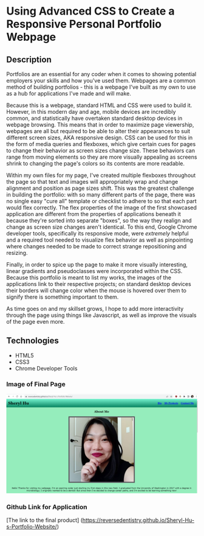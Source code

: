 # Using Advanced CSS to Create a Responsive Personal Portfolio Webpage

## Description 

Portfolios are an essential for any coder when it comes to showing potential employers your skills and how you've used them. Webpages are a common method of building portfolios - this is a webpage I've built as my own to use as a hub for applications I've made and will make. 

Because this is a webpage, standard HTML and CSS were used to build it. However, in this modern day and age, mobile devices are incredibly common, and statistically have overtaken standard desktop devices in webpage browsing. This means that in order to maximize page viewership, webpages are all but required to be able to alter their appearances to suit different screen sizes, AKA responsive design. CSS can be used for this in the form of media queries and flexboxes, which give certain cues for pages to change their behavior as screen sizes change size. These behaviors can range from moving elements so they are more visually appealing as screens shrink to changing the page's colors so its contents are more readable. 

Within my own files for my page, I've created multiple flexboxes throughout the page so that text and images will appropriately wrap and change alignment and position as page sizes shift. This was the greatest challenge in building the portfolio: with so many different parts of the page, there was no single easy "cure all" template or checklist to adhere to so that each part would flex correctly. The flex properties of the image of the first showcased application are different from the properties of applications beneath it because they're sorted into separate "boxes", so the way they realign and change as screen size changes aren't identical. To this end, Google Chrome developer tools, specifically its responsive mode, were *extremely* helpful and a required tool needed to visualize flex behavior as well as pinpointing where changes needed to be made to correct strange repositioning and resizing. 

Finally, in order to spice up the page to make it more visually interesting, linear gradients and pseudoclasses were incorporated within the CSS. Because this portfolio is meant to list my works, the images of the applications link to their respective projects; on standard desktop devices their borders will change color when the mouse is hovered over them to signify there is something important to them.

As time goes on and my skillset grows, I hope to add more interactivity through the page using things like Javascript, as well as improve the visuals of the page even more. 


## Technologies
- HTML5
- CSS3
- Chrome Developer Tools

### Image of Final Page
![A screenshot of my webpage opened in a browser](./assets/screenshot.PNG)

### Github Link for Application
[The link to the final product] (https://reversedentistry.github.io/Sheryl-Hu-s-Portfolio-Website/)




